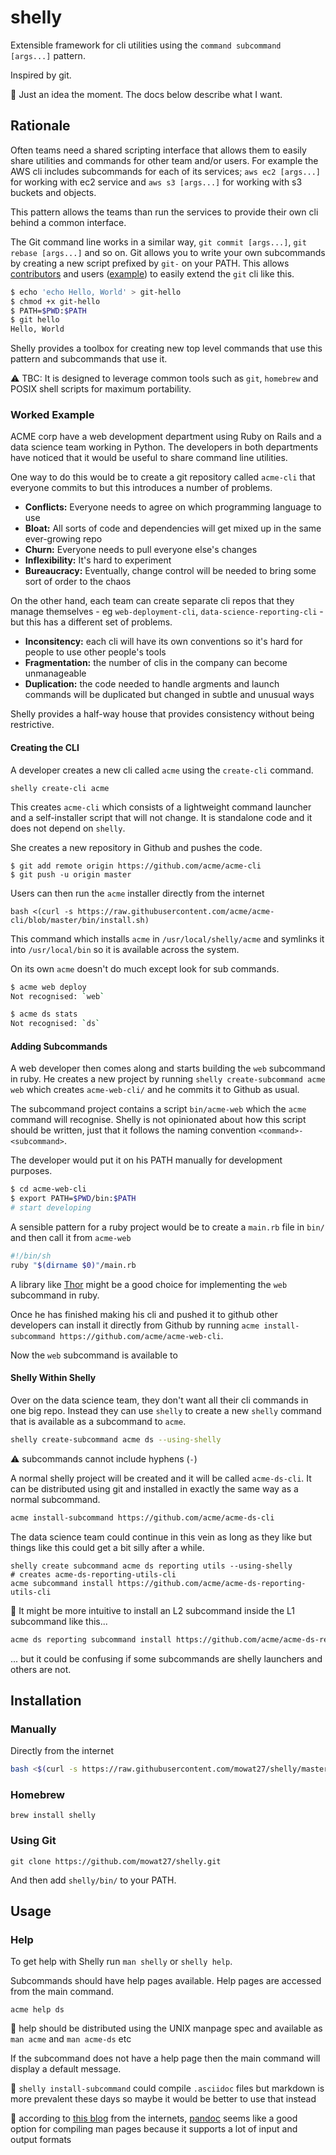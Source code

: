 # shelly

Extensible framework for cli utilities using the `command subcommand [args...]` pattern.  

Inspired by git.

:construction: Just an idea the moment.  The docs below describe what I want.

## Rationale

Often teams need a shared scripting interface that allows them to easily share utilities and commands for other team and/or users.  For example the AWS cli includes subcommands for each of its services; `aws ec2 [args...]` for working with ec2 service and `aws s3 [args...]` for working with s3 buckets and objects.

This pattern allows the teams than run the services to provide their own cli behind a common interface.

The Git command line works in a similar way, `git commit [args...]`, `git rebase [args...]` and so on.  Git allows you to write your own subcommands by creating a new script prefixed by `git-` on your PATH.  This allows [contributors](https://gitirc.eu/howto/new-command.html) and users ([example](https://blog.sebastian-daschner.com/entries/custom-git-subcommands)) to easily extend the `git` cli like this.

```sh
$ echo 'echo Hello, World' > git-hello
$ chmod +x git-hello
$ PATH=$PWD:$PATH
$ git hello
Hello, World
```

Shelly provides a toolbox for creating new top level commands that use this pattern and subcommands that use it.  

:warning: TBC: It is designed to leverage common tools such as `git`, `homebrew` and POSIX shell scripts for maximum portability.

### Worked Example 

ACME corp have a web development department using Ruby on Rails and a data science team working in Python.  The developers in both departments have noticed that it would be useful to share command line utilities.

One way to do this would be to create a git repository called `acme-cli` that everyone commits to but this introduces a number of problems.

* **Conflicts:** Everyone needs to agree on which programming language to use
* **Bloat:** All sorts of code and dependencies will get mixed up in the same ever-growing repo
* **Churn:** Everyone needs to pull everyone else's changes
* **Inflexibility:** It's hard to experiment 
* **Bureaucracy:** Eventually, change control will be needed to bring some sort of order to the chaos 

On the other hand, each team can create separate cli repos that they manage themselves - eg `web-deployment-cli`, `data-science-reporting-cli` - but this has a different set of problems.

* **Inconsitency:** each cli will have its own conventions so it's hard for people to use other people's tools 
* **Fragmentation:** the number of clis in the company can become unmanageable
* **Duplication:** the code needed to handle argments and launch commands will be duplicated but changed in subtle and unusual ways

Shelly provides a half-way house that provides consistency without being restrictive.

#### Creating the CLI

A developer creates a new cli called `acme` using the `create-cli` command.

`shelly create-cli acme`

This creates `acme-cli` which consists of a lightweight command launcher and a self-installer script that will not change.  It is standalone code and it does not depend on `shelly`.

She creates a new repository in Github and pushes the code.

```
$ git add remote origin https://github.com/acme/acme-cli
$ git push -u origin master
```

Users can then run the `acme` installer directly from the internet

`bash <(curl -s https://raw.githubusercontent.com/acme/acme-cli/blob/master/bin/install.sh)`

This command which installs `acme` in `/usr/local/shelly/acme` and symlinks it into `/usr/local/bin` so it is available across the system.  

On its own `acme` doesn't do much except look for sub commands.

```sh 
$ acme web deploy 
Not recognised: `web`

$ acme ds stats 
Not recognised: `ds`
```
#### Adding Subcommands 

A web developer then comes along and starts building the `web` subcommand in ruby.  He creates a new project by running `shelly create-subcommand acme web` which creates `acme-web-cli/` and he commits it to Github as usual.

The subcommand project contains a script `bin/acme-web` which the `acme` command will recognise.  Shelly is not opinionated about how this script should be written, just that it follows the naming convention `<command>-<subcommand>`.  

The developer would put it on his PATH manually for development purposes.

```sh 
$ cd acme-web-cli  
$ export PATH=$PWD/bin:$PATH 
# start developing
```

A sensible pattern for a ruby project would be to create a `main.rb` file in `bin/` and then call it from `acme-web`

```sh 
#!/bin/sh 
ruby "$(dirname $0)"/main.rb
```

A library like [Thor](http://whatisthor.com/) might be a good choice for implementing the `web` subcommand in ruby.  

Once he has finished making his cli and pushed it to github other developers can install it directly from Github by running `acme install-subcommand https://github.com/acme/acme-web-cli`.

Now the `web` subcommand is available to 

#### Shelly Within Shelly

Over on the data science team, they don't want all their cli commands in one big repo.  Instead they can use `shelly` to create a new `shelly` command that is available as a subcommand to `acme`.

```sh 
shelly create-subcommand acme ds --using-shelly
```

:warning: subcommands cannot include hyphens (`-`)

A normal shelly project will be created and it will be called `acme-ds-cli`.  It can be distributed using git and installed in exactly the same way as a normal subcommand.

```sh 
acme install-subcommand https://github.com/acme/acme-ds-cli
```

The data science team could continue in this vein as long as they like but things like this could get a bit silly after a while.

```
shelly create subcommand acme ds reporting utils --using-shelly
# creates acme-ds-reporting-utils-cli 
acme subcommand install https://github.com/acme/acme-ds-reporting-utils-cli
```

:thinking: It might be more intuitive to install an L2 subcommand inside the L1 subcommand like this...

```sh
acme ds reporting subcommand install https://github.com/acme/acme-ds-reporting-utils-cli
```

... but it could be confusing if some subcommands are shelly launchers and others are not.


## Installation

### Manually 

Directly from the internet

```sh
bash <$(curl -s https://raw.githubusercontent.com/mowat27/shelly/master/bin/bootstrap.sh)
```

### Homebrew 

`brew install shelly`

### Using Git 

`git clone https://github.com/mowat27/shelly.git`

And then add `shelly/bin/` to your PATH.

## Usage 

### Help 

To get help with Shelly run `man shelly` or `shelly help`.

Subcommands should have help pages available.  Help pages are accessed from the main command.

`acme help ds`

:thinking: help should be distributed using the UNIX manpage spec and available as `man acme` and `man acme-ds` etc

If the subcommand does not have a help page then the main command will display a default message.

:thinking: `shelly install-subcommand` could compile `.asciidoc` files but markdown is more prevalent these days so maybe it would be better to use that instead

:thinking: according to [this blog](https://eddieantonio.ca/blog/2015/12/18/authoring-manpages-in-markdown-with-pandoc/) from the internets, [pandoc](https://pandoc.org/installing.html) seems like a good option for compiling man pages because it supports a lot of input and output formats
